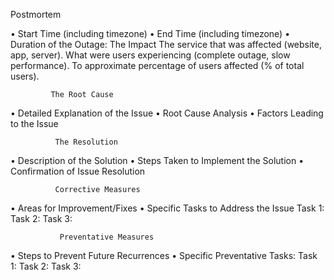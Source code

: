 Postmortem

• Start Time (including timezone)
• End Time (including timezone)
• Duration of the Outage:
               The Impact
The service that was affected (website, app, server).
What were users experiencing (complete outage, slow performance).
To approximate percentage of users affected (% of total users).

             The Root Cause
• Detailed Explanation of the Issue
• Root Cause Analysis
• Factors Leading to the Issue

              The Resolution
• Description of the Solution
• Steps Taken to Implement the Solution
• Confirmation of Issue Resolution

              Corrective Measures
• Areas for Improvement/Fixes
• Specific Tasks to Address the Issue
Task 1:
Task 2:
Task 3:

               Preventative Measures
• Steps to Prevent Future Recurrences
• Specific Preventative Tasks:
Task 1:
Task 2:
Task 3:
